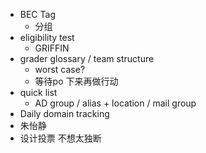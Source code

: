 - BEC Tag
	- 分组
- eligibility test
	- GRIFFIN
- grader glossary / team structure
	- worst case?
	- 等待po 下来再做行动
- quick list
	- AD group / alias + location / mail group
- Daily domain tracking
- 朱怡静
- 设计投票 不想太独断